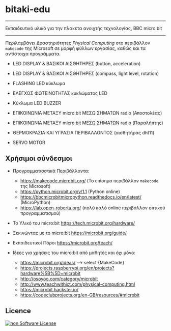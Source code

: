 # bitaki-edu

---
Εκπαιδευτικό υλικό για την πλακέτα ανοιχτής τεχνολογίας, BBC micro:bit

---

Περιλαμβάνει Δραστηριότητες *Physical Computing* στο περιβάλλον `makecode` της Microsoft σε μορφή φύλλων εργασίας, καθώς και τα αντίστοιχα προγράμματα.  

* LED DISPLAY & ΒΑΣΙΚΟΙ ΑΙΣΘΗΤΗΡΕΣ (button, acceleration)

* LED DISPLAY & ΒΑΣΙΚΟΙ ΑΙΣΘΗΤΗΡΕΣ (compass, light level, rotation)

* FLASHING LED κύκλωμα

* ΕΛΕΓΧΟΣ ΦΩΤΕΙΝΟΤΗΤΑΣ κυκλώματος LED

* Κύκλωμα LED BUZZER

* ΕΠΙΚΟΙΝΩΝΙΑ ΜΕΤΑΞΥ micro:bit ΜΕΣΩ ΣΗΜΑΤΩΝ radio (Αποστολέας)

* ΕΠΙΚΟΙΝΩΝΙΑ ΜΕΤΑΞΥ micro:bit ΜΕΣΩ ΣΗΜΑΤΩΝ radio (Παραλήπτης)

* ΘΕΡΜΟΚΡΑΣΙΑ ΚΑΙ ΥΓΡΑΣΙΑ ΠΕΡΙΒΑΛΛΟΝΤΟΣ (αισθητήρας dht11)

* SERVO MOTOR

## Χρήσιμοι σύνδεσμοι

* Προγραμματισστικά Περιβάλλοντα:
  * https://makecode.microbit.org/ (Το επίσημο περιβάλλον `makecode` της Microsoft)
  * https://python.microbit.org/v/1.1 (Python online)
  * https://bbcmicrobitmicropython.readthedocs.io/en/latest/ (MicroPython)
  * https://lab.open-roberta.org/ (πολύ καλό online περιβάλλον οπτικού προγραμματισμού) 

* Το Υλικό του micro:bit https://tech.microbit.org/hardware/
* Ξεκινώντας με το micro:bit https://microbit.org/guide/
* Εκπαιδευτικοί Πόροι https://microbit.org/teach/
* Ιδέες για χρήσεις του micro:bit από μαθητές και όχι μόνο:
  * https://microbit.org/ideas/  --> select {MakeCode}
  * https://projects.raspberrypi.org/en/projects?hardware%5B%5D=microbit
  * http://osoyoo.com/category/microbit
  * http://www.teachwithict.com/physical-computing.html
  * https://microbit.hackster.io/
  * https://codeclubprojects.org/en-GB/resources/#microbit

## Licence
[![non Software License](https://mirrors.creativecommons.org/presskit/buttons/88x31/png/by-sa.png)](https://creativecommons.org/licenses/by-sa/4.0/deed.el)
